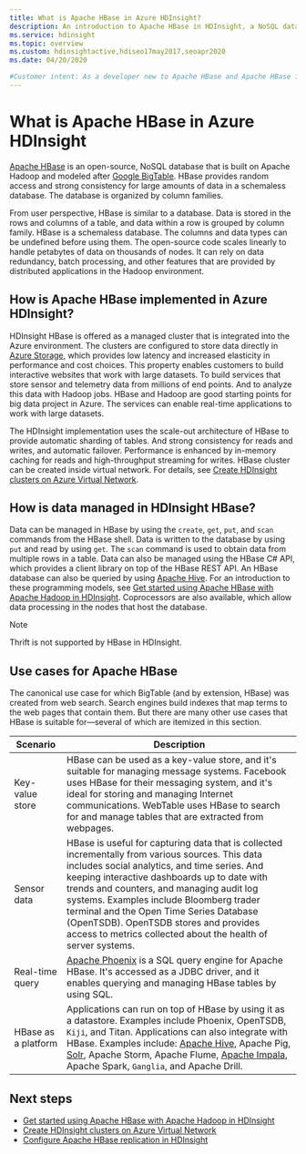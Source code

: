 ```yaml
---
title: What is Apache HBase in Azure HDInsight? 
description: An introduction to Apache HBase in HDInsight, a NoSQL database build on Hadoop. Learn about use cases and compare HBase to other Hadoop clusters.
ms.service: hdinsight
ms.topic: overview
ms.custom: hdinsightactive,hdiseo17may2017,seoapr2020
ms.date: 04/20/2020

#Customer intent: As a developer new to Apache HBase and Apache HBase in Azure HDInsight, I want to have a basic understanding of Microsoft's implementation of Apache HBase in Azure HDInsight so I can decide if I want to use it rather than build my own cluster.
---
```


# What is Apache HBase in Azure HDInsight

[Apache HBase](https://hbase.apache.org/) is an open-source, NoSQL database that is built on Apache Hadoop and modeled after [Google BigTable](https://cloud.google.com/bigtable/). HBase provides random access and strong consistency for large amounts of data in a schemaless database. The database is organized by column families.

From user perspective, HBase is similar to a database. Data is stored in the rows and columns of a table, and data within a row is grouped by column family. HBase is a schemaless database. The columns and data types can be undefined before using them. The open-source code scales linearly to handle petabytes of data on thousands of nodes. It can rely on data redundancy, batch processing, and other features that are provided by distributed applications in the Hadoop environment.

## How is Apache HBase implemented in Azure HDInsight?

HDInsight HBase is offered as a managed cluster that is integrated into the Azure environment. The clusters are configured to store data directly in [Azure Storage](./../hdinsight-hadoop-use-blob-storage.md), which provides low latency and increased elasticity in performance and cost choices. This property enables customers to build interactive websites that work with large datasets. To build services that store sensor and telemetry data from millions of end points. And to analyze this data with Hadoop jobs. HBase and Hadoop are good starting points for big data project in Azure. The services can enable real-time applications to work with large datasets.

The HDInsight implementation uses the scale-out architecture of HBase to provide automatic sharding of tables. And strong consistency for reads and writes, and automatic failover. Performance is enhanced by in-memory caching for reads and high-throughput streaming for writes. HBase cluster can be created inside virtual network. For details, see  [Create HDInsight clusters on Azure Virtual Network](./apache-hbase-provision-vnet.md).

## How is data managed in HDInsight HBase?

Data can be managed in HBase by using the `create`, `get`, `put`, and `scan` commands from the HBase shell. Data is written to the database by using `put` and read by using `get`. The `scan` command is used to obtain data from multiple rows in a table. Data can also be managed using the HBase C# API, which provides a client library on top of the HBase REST API. An HBase database can also be queried by using [Apache Hive](https://hive.apache.org/). For an introduction to these programming models, see [Get started using Apache HBase with Apache Hadoop in HDInsight](./apache-hbase-tutorial-get-started-linux.md). Coprocessors are also available, which allow data processing in the nodes that host the database.

> [!NOTE]  
> Thrift is not supported by HBase in HDInsight.

## Use cases for Apache HBase

The canonical use case for which BigTable (and by extension, HBase) was created from web search. Search engines build indexes that map terms to the web pages that contain them. But there are many other use cases that HBase is suitable for—several of which are itemized in this section.

|Scenario |Description |
|---|---|
|Key-value store|HBase can be used as a key-value store, and it's suitable for managing message systems. Facebook uses HBase for their messaging system, and it's ideal for storing and managing Internet communications. WebTable uses HBase to search for and manage tables that are extracted from webpages.|
|Sensor data|HBase is useful for capturing data that is collected incrementally from various sources. This data includes social analytics, and time series. And keeping interactive dashboards up to date with trends and counters, and managing audit log systems. Examples include Bloomberg trader terminal and the Open Time Series Database (OpenTSDB). OpenTSDB stores and provides access to metrics collected about the health of server systems.|
|Real-time query|[Apache Phoenix](https://phoenix.apache.org/) is a SQL query engine for Apache HBase. It's accessed as a JDBC driver, and it enables querying and managing HBase tables by using SQL.|
|HBase as a platform|Applications can run on top of HBase by using it as a datastore. Examples include Phoenix, OpenTSDB, `Kiji`, and Titan. Applications can also integrate with HBase. Examples include: [Apache Hive](https://hive.apache.org/), Apache Pig, [Solr](https://lucene.apache.org/solr/), Apache Storm, Apache Flume, [Apache Impala](https://impala.apache.org/), Apache Spark, `Ganglia`, and Apache Drill.|

## Next steps

* [Get started using Apache HBase with Apache Hadoop in HDInsight](./apache-hbase-tutorial-get-started-linux.md)
* [Create HDInsight clusters on Azure Virtual Network](./apache-hbase-provision-vnet.md)
* [Configure Apache HBase replication in HDInsight](apache-hbase-replication.md)
